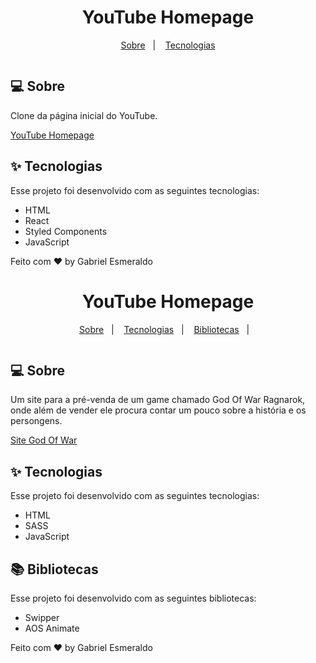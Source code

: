 <h1 align="center">YouTube Homepage</h1>

<p align="center">
  <a href="#-sobre">Sobre</a>&nbsp;&nbsp;&nbsp;|&nbsp;&nbsp;&nbsp;
  <a href="#-tecnologias">Tecnologias</a>
</p>

<p align="center">
 <img src="/assets/youtube-homepage.png" alt="" />
</p>

## 💻 Sobre

Clone da página inicial do YouTube.

<a href="https://youtube-homepage-3wenq69zb-gabrielesmeraldo.vercel.app/">YouTube Homepage</a>

## ✨ Tecnologias

Esse projeto foi desenvolvido com as seguintes tecnologias:

- HTML
- React
- Styled Components
- JavaScript

Feito com ♥ by Gabriel Esmeraldo


<h1 align="center">YouTube Homepage</h1>

<p align="center">
  <a href="#-sobre">Sobre</a>&nbsp;&nbsp;&nbsp;|&nbsp;&nbsp;&nbsp;
  <a href="#-tecnologias">Tecnologias</a>&nbsp;&nbsp;&nbsp;|&nbsp;&nbsp;&nbsp;
  <a href="#-bibliotecas">Bibliotecas</a>&nbsp;&nbsp;&nbsp;|&nbsp;&nbsp;&nbsp;
</p>

<p align="center">
 <img src="/assets/site-god-of-war.png" alt="" />
</p>

## 💻 Sobre

Um site para a pré-venda de um game chamado God Of War Ragnarok, onde além de vender ele procura contar um pouco sobre a história e os persongens.

<a href="https://site-god-of-n2ebhrke4-gabrielesmeraldo.vercel.app/">Site God Of War</a>

## ✨ Tecnologias

Esse projeto foi desenvolvido com as seguintes tecnologias:

- HTML
- SASS
- JavaScript

## 📚 Bibliotecas

Esse projeto foi desenvolvido com as seguintes bibliotecas:

- Swipper
- AOS Animate

Feito com ♥ by Gabriel Esmeraldo
